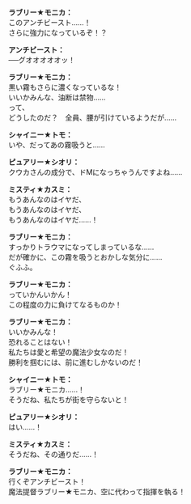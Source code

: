 # 

  
**ラブリー★モニカ：**  
このアンチビースト……！  
さらに強力になっているぞ！？  
  
**アンチビースト：**  
──グオオオオオッ！  
  
**ラブリー★モニカ：**  
黒い霧もさらに濃くなっているな！  
いいかみんな、油断は禁物……  
って、  
どうしたのだ？　全員、腰が引けているようだが……  
  
**シャイニー★トモ：**  
いや、だってあの霧吸うと……  
  
**ピュアリー★シオリ：**  
クウカさんの成分で、ドМになっちゃうんですよね……  
  
**ミスティ★カスミ：**  
もうあんなのはイヤだ、  
もうあんなのはイヤだ、  
もうあんなのはイヤだ……！  
  
**ラブリー★モニカ：**  
すっかりトラウマになってしまっているな……  
だが確かに、この霧を吸うとおかしな気分に……  
ぐふふ。  
  
**ラブリー★モニカ：**  
っていかんいかん！  
この程度の力に負けてなるものか！  
  
**ラブリー★モニカ：**  
いいかみんな！  
恐れることはない！  
私たちは愛と希望の魔法少女なのだ！  
勝利を掴むには、前に進むしかないのだ！  
  
**シャイニー★トモ：**  
ラブリー★モニカ……！  
そうだね、私たちが街を守らないと！  
  
**ピュアリー★シオリ：**  
はい……！  
  
**ミスティ★カスミ：**  
そうだね、その通りだ……！  
  
**ラブリー★モニカ：**  
行くぞアンチビースト！  
魔法提督ラブリー★モニカ、空に代わって指揮を執る！  
